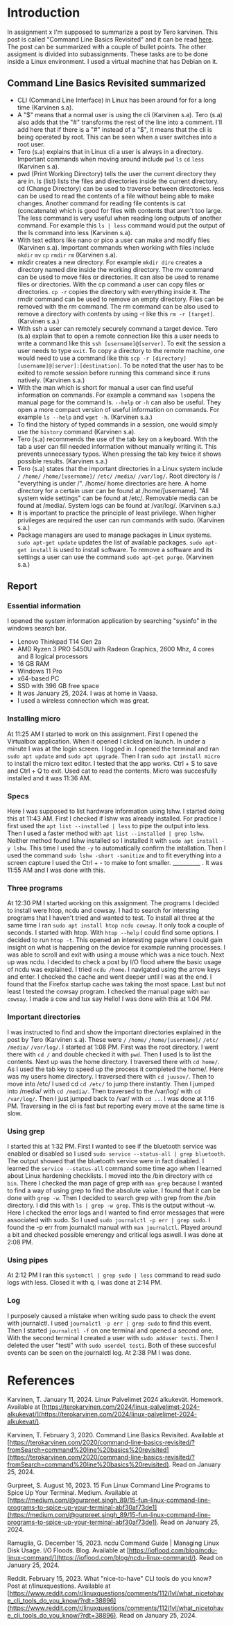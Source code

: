 # Introduction

In assignment x I'm supposed to summarize a post by Tero karvinen. This post is called "Command Line Basics Revisited" and it can be read [here](https://terokarvinen.com/2020/command-line-basics-revisited/?fromSearch=command%20line%20basics%20revisited). The post can be summarized with a couple of bullet points. The other assigment is divided into subassignments. These tasks are to be done inside a Linux environment. I used a virtual machine that has Debian on it.


## Command Line Basics Revisited summarized

- CLI (Command Line Interface) in Linux has been around for for a long time (Karvinen s.a).
- A "$" means that a normal user is using the cli (Karvinen s.a). Tero (s.a) also adds that the "#" transforms the rest of the line into a comment. I'll add here that if there is a "#" instead of a "$", it means that the cli is being operated by root. This can be seen when a user switches into a root user.
- Tero (s.a) explains that in Linux cli a user is always in a directory. Important commands when moving around include ```pwd``` ```ls``` ```cd``` ```less``` (Karvinen s.a).
- pwd (Print Working Directory) tells the user the current directory they are in. ls (list) lists the files and directories inside the current directory. cd (Change Directory) can be used to traverse between directories. less can be used to read the contents of a file without being able to make changes. Another command for reading file contents is cat (concatenate) which is good for files with contents that aren't too large. The less command is very useful when reading long outputs of another command. For example this ```ls | less``` command would put the output of the ls command into less (Karvinen s.a). 
- With text editors like nano or pico a user can make and modify files (Karvinen s.a). Important commands when working with files include ```mkdir``` ```mv``` ```cp``` ```rmdir``` ```rm``` (Karvinen s.a).
- mkdir creates a new directory. For example ```mkdir dire``` creates a directory named dire inside the working directory. The mv command can be used to move files or directories. It can also be used to rename files or directories. With the cp command a user can copy files or directories. ```cp -r``` copies the directory with everything inside it. The rmdir command can be used to remove an empty directory. Files can be removed with the rm command. The rm command can be also used to remove a directory with contents by using -r like this ```rm -r [target]```. (Karvinen s.a.)
- With ssh a user can remotely securely command a target device. Tero (s.a) explain that to open a remote connection like this a user needs to write a command like this ```ssh [username]@[server]```. To exit the session a user needs to type ```exit```. To copy a directory to the remote machine, one would need to use a command like this ```scp -r [directory] [username]@[server]:[destination]```. To be noted that the user has to be exited to remote session before running this command since it runs natively. (Karvinen s.a.)
- With the man which is short for manual a user can find useful information on commands. For example a command ```man ls```opens the manual page for the command ls. ```--help``` or ```-h``` can also be useful. They open a more compact version of useful information on commands. For example ```ls --help``` and ```wget -h```. (Karvinen s.a.)
-  To find the history of typed commands in a session, one would simply use the ```history``` command (Karvinen s.a).
-  Tero (s.a) recommends the use of the tab key on a keyboard. With the tab a user can fill needed information without manually writing it. This prevents unnecessary typos. When pressing the tab key twice it shows possible results. (Karvinen s.a.)
-   Tero (s.a) states that the important directories in a Linux system include ```/``` ```/home/``` ```/home/[username]/``` ```/etc/``` ```/media/``` ```/var/log/```. Root directory is / "everything is under /". /home/ home directories are here. A home directory for a certain user can be found at /home/[username]. "All system wide settings" can be found at /etc/. Removable media can be found at /media/. System logs can be found at /var/log/. (Karvinen s.a.)
-   It is important to practice the principle of least privilege. When higher privileges are required the user can run commands with sudo. (Karvinen s.a.)
-   Package managers are used to manage packages in Linux systems. ```sudo apt-get update``` updates the list of available packages. ```sudo apt-get install``` is used to install software. To remove a software and its settings a user can use the command ```sudo apt-get purge```. (Karvinen s.a.)

## Report

### Essential information

I opened the system information application by searching "sysinfo" in the windows search bar. 

- Lenovo Thinkpad T14 Gen 2a
- AMD Ryzen 3 PRO 5450U with Radeon Graphics, 2600 Mhz, 4 cores and 8 logical processors
- 16 GB RAM
- Windows 11 Pro
- x64-based PC
- SSD with 396 GB free space
- It was January 25, 2024. I was at home in Vaasa.
- I used a wireless connection which was great.


### Installing micro

At 11:25 AM I started to work on this assignment. First I opened the Virtualbox application. When it opened I clicked on launch. In under a minute I was at the login screen. I logged in. I opened the terminal and ran ```sudo apt update``` and ```sudo apt upgrade```. Then I ran ```sudo apt install micro``` to install the micro text editor. I tested that the app works. Ctrl + S to save and Ctrl + Q to exit. Used cat to read the contents. Micro was succesfully installed and it was 11:36 AM.

### Specs

Here I was supposed to list hardware information using lshw. I started doing this at 11:43 AM. First I checked if lshw was already installed. For practice I first used the ```apt list --installed | less``` to pipe the output into less. Then I used a faster method with ```apt list --installed | grep lshw```. Neither method found lshw installed so I installed it with ```sudo apt install -y lshw```. This time I used the ```-y``` to automatically confirm the intallation. Then I used the command ```sudo lshw -short -sanitize``` and to fit everything into a screen capture I used the Ctrl + - to make to font smaller. __________ . It was 11:55 AM and I was done with this.

### Three programs

At 12:30 PM I started working on this assignment. The programs I decided to install were htop, ncdu and cowsay. I had to search for intersting programs that I haven't tried and wanted to test. To install all three at the same time I ran ```sudo apt install htop ncdu cowsay```. It only took a couple of seconds. I started with htop. With ```htop --help``` I could find some options. I decided to run ```htop -t```. This opened an interesting page where I could gain insight on what is happening on the device for example running processes. I was able to scroll and exit with using a mouse which was a nice touch. Next up was ncdu. I decided to check a post by I/O flood where the basic usage of ncdu was explained. I tried ```ncdu /home```. I navigated using the arrow keys and enter. I checked the cache and went deeper until I was at the end. I found that the Firefox startup cache was taking the most space. Last but not least I tested the cowsay program. I checked the manual page with ```man cowsay```. I made a cow and tux say Hello! I was done with this at 1:04 PM. 

### Important directories

I was instructed to find and show the important directories explained in the post by Tero (Karvinen s.a). These were ```/``` ```/home/``` ```/home/[username]/``` ```/etc/``` ```/media/``` ```/var/log/```. I started at 1:08 PM. First was the root directory. I went there with ```cd /``` and double checked it with ```pwd```. Then I used ls to list the contents. Next up was the home directory. I traversed there with ```cd home/```. As I used the tab key to speed up the process it completed the home/. Here was my users home directory. I traversed there with ```cd juusov/```. Then to move into /etc/ I used cd ```cd /etc/``` to jump there instantly. Then I jumped into /media/ with ```cd /media/```. Then traversed to the /var/log/ with ```cd /var/log/```. Then I just jumped back to /var/ with ```cd ..```. I was done at 1:16 PM. Traversing in the cli is fast but reporting every move at the same time is slow.

### Using grep

I started this at 1:32 PM. First I wanted to see if the bluetooth service was enabled or disabled so I used ```sudo service --status-all | grep bluetooth```. The output showed that the bluetooth service were in fact disabled. I learned the ```service --status-all``` command some time ago when I learned about Linux hardening checklists. I moved into the /bin directory with ```cd bin```. There I checked the man page of grep with ```man grep``` because I wanted to find a way of using grep to find the absolute value. I found that it can be done with ```grep -w```. Then I decided to search grep with grep from the /bin directory. I did this with ```ls | grep -w grep```. This is the output without -w. Here I checked the error logs and I wanted to find error messages that were associated with sudo. So I used ```sudo journalctl -p err | grep sudo```. I found the -p err from journalctl manual with ```man journalctl```. Played around a bit and checked possible emerengy and critical logs aswell. I was done at 2:08 PM.

### Using pipes

At 2:12 PM I ran this ```systemctl | grep sudo | less``` command to read sudo logs with less. Closed it with q. I was done at 2:14 PM.

### Log

I purposely caused a mistake when writing sudo pass to check the event with journalctl. I used ```journalctl -p err | grep sudo``` to find this event. Then I started ```journalctl -f``` on one terminal and opened a second one. With the second terminal I created a user with ```sudo adduser testi```. Then I deleted the user "testi" with ```sudo userdel testi```. Both of these succesful events can be seen on the journalctl log. At 2:38 PM I was done.


# References

Karvinen, T. January 11, 2024. Linux Palvelimet 2024 alkukevät. Homework. Available at [https://terokarvinen.com/2024/linux-palvelimet-2024-alkukevat/](https://terokarvinen.com/2024/linux-palvelimet-2024-alkukevat/).

Karvinen, T. February 3, 2020. Command Line Basics Revisited. Available at [https://terokarvinen.com/2020/command-line-basics-revisited/?fromSearch=command%20line%20basics%20revisited](https://terokarvinen.com/2020/command-line-basics-revisited/?fromSearch=command%20line%20basics%20revisited). Read on January 25, 2024.

Gurpreet, S. August 16, 2023. 15 Fun Linux Command Line Programs to Spice Up Your Terminal. Medium. Available at [https://medium.com/@gurpreet.singh_89/15-fun-linux-command-line-programs-to-spice-up-your-terminal-abf30af73de1](https://medium.com/@gurpreet.singh_89/15-fun-linux-command-line-programs-to-spice-up-your-terminal-abf30af73de1). Read on January 25, 2024.

Ramuglia, G. December 15, 2023. ncdu Command Guide | Managing Linux Disk Usage. I/O Floods. Blog. Available at [https://ioflood.com/blog/ncdu-linux-command/](https://ioflood.com/blog/ncdu-linux-command/). Read on January 25, 2024.

Reddit. February 15, 2023. What "nice-to-have" CLI tools do you know? Post at r/linuxquestions. Available at [https://www.reddit.com/r/linuxquestions/comments/112i1vl/what_nicetohave_cli_tools_do_you_know/?rdt=38896](https://www.reddit.com/r/linuxquestions/comments/112i1vl/what_nicetohave_cli_tools_do_you_know/?rdt=38896). Read on January 25, 2024.
